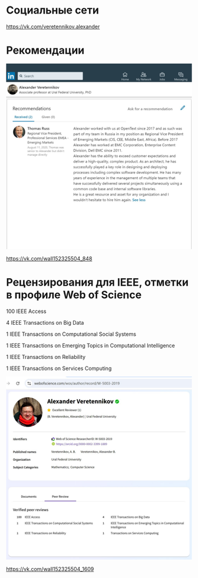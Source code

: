 # Социальные сети

https://vk.com/veretennikov.alexander

# Рекомендации

![Рекомендация от OpenText / Dell EMC](https://github.com/VeretennikovAlexander/AboutMe/blob/master/LinkedIn1.jpg)

https://vk.com/wall152325504_848

# Рецензирования для IEEE, отметки в профиле Web of Science

100 IEEE Access

4 IEEE Transactions on Big Data

1 IEEE Transactions on Computational Social Systems

1 IEEE Transactions on Emerging Topics in Computational Intelligence

1 IEEE Transactions on Reliability

1 IEEE Transactions on Services Computing

![IEEE Review](https://github.com/VeretennikovAlexander/AboutMe/blob/master/IEEE100.jpg)

https://vk.com/wall152325504_1609

